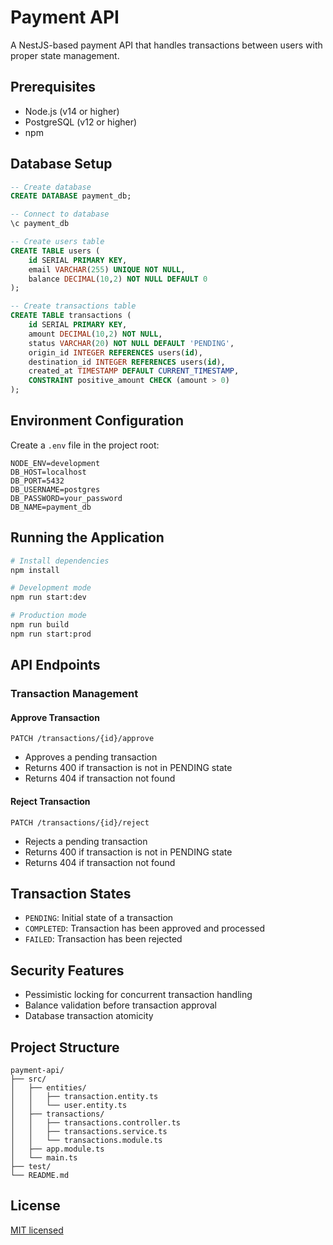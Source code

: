 # Payment API

A NestJS-based payment API that handles transactions between users with proper state management.

## Prerequisites

- Node.js (v14 or higher)
- PostgreSQL (v12 or higher)
- npm

## Database Setup

```sql
-- Create database
CREATE DATABASE payment_db;

-- Connect to database
\c payment_db

-- Create users table
CREATE TABLE users (
    id SERIAL PRIMARY KEY,
    email VARCHAR(255) UNIQUE NOT NULL,
    balance DECIMAL(10,2) NOT NULL DEFAULT 0
);

-- Create transactions table
CREATE TABLE transactions (
    id SERIAL PRIMARY KEY,
    amount DECIMAL(10,2) NOT NULL,
    status VARCHAR(20) NOT NULL DEFAULT 'PENDING',
    origin_id INTEGER REFERENCES users(id),
    destination_id INTEGER REFERENCES users(id),
    created_at TIMESTAMP DEFAULT CURRENT_TIMESTAMP,
    CONSTRAINT positive_amount CHECK (amount > 0)
);
```

## Environment Configuration

Create a `.env` file in the project root:

```env
NODE_ENV=development
DB_HOST=localhost
DB_PORT=5432
DB_USERNAME=postgres
DB_PASSWORD=your_password
DB_NAME=payment_db
```

## Running the Application

```bash
# Install dependencies
npm install

# Development mode
npm run start:dev

# Production mode
npm run build
npm run start:prod
```

## API Endpoints

### Transaction Management

#### Approve Transaction
```http
PATCH /transactions/{id}/approve
```
- Approves a pending transaction
- Returns 400 if transaction is not in PENDING state
- Returns 404 if transaction not found

#### Reject Transaction
```http
PATCH /transactions/{id}/reject
```
- Rejects a pending transaction
- Returns 400 if transaction is not in PENDING state
- Returns 404 if transaction not found

## Transaction States

- `PENDING`: Initial state of a transaction
- `COMPLETED`: Transaction has been approved and processed
- `FAILED`: Transaction has been rejected

## Security Features

- Pessimistic locking for concurrent transaction handling
- Balance validation before transaction approval
- Database transaction atomicity

## Project Structure

```
payment-api/
├── src/
│   ├── entities/
│   │   ├── transaction.entity.ts
│   │   └── user.entity.ts
│   ├── transactions/
│   │   ├── transactions.controller.ts
│   │   ├── transactions.service.ts
│   │   └── transactions.module.ts
│   ├── app.module.ts
│   └── main.ts
├── test/
└── README.md
```

## License

[MIT licensed](LICENSE)
